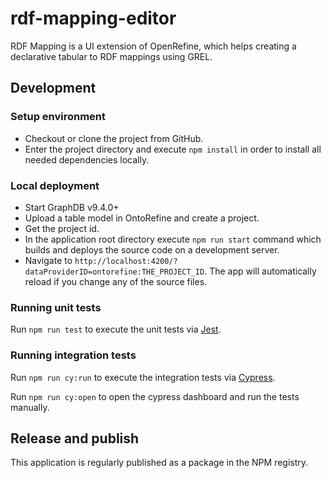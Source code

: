 # rdf-mapping-editor 

RDF Mapping is a UI extension of OpenRefine, which helps creating a declarative tabular to RDF mappings using GREL.

## Development

### Setup environment

* Checkout or clone the project from GitHub.
* Enter the project directory and execute `npm install` in order to install all needed dependencies locally.

### Local deployment

* Start GraphDB v9.4.0+
* Upload a table model in OntoRefine and create a project.
* Get the project id.
* In the application root directory execute `npm run start` command which builds and deploys the source code on a development server.
* Navigate to `http://localhost:4200/?dataProviderID=ontorefine:THE_PROJECT_ID`. The app will automatically reload if you change any of the source files.

### Running unit tests

Run `npm run test` to execute the unit tests via [Jest](https://jestjs.io/).

### Running integration tests

Run `npm run cy:run` to execute the integration tests via [Cypress](https://www.cypress.io/).

Run `npm run cy:open` to open the cypress dashboard and run the tests manually.

## Release and publish

This application is regularly published as a package in the NPM registry.
   
